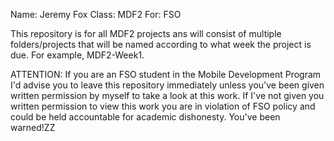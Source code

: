 Name: Jeremy Fox
Class: MDF2
For: FSO

This repository is for all MDF2 projects ans will consist of multiple folders/projects that will be named according to what week the project is due. For example, MDF2-Week1.

ATTENTION: If you are an FSO student in the Mobile Development Program I'd advise you to leave this repository immediately unless you've been given written permission by myself to take a look at this work. If I've not given you written permission to view this work you are in violation of FSO policy and could be held accountable for academic dishonesty. You've been warned!ZZ
